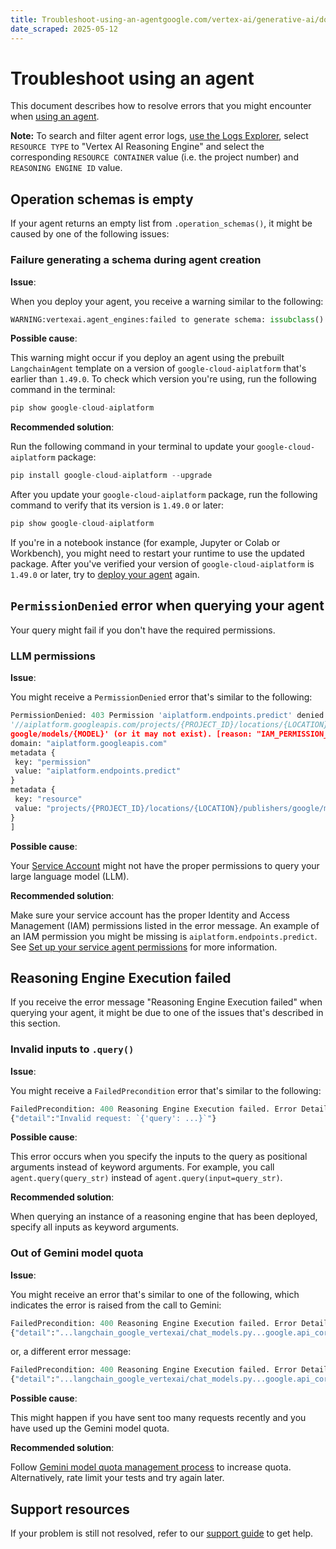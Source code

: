 ```yaml
---
title: Troubleshoot-using-an-agentgoogle.com/vertex-ai/generative-ai/docs/agent-engine/troubleshooting/use
date_scraped: 2025-05-12
---
```


# Troubleshoot using an agent 

This document describes how to resolve errors that you might encounter when
[using an agent](../use.md).

**Note:** To search and filter agent error logs, [use the Logs Explorer](/logging/docs/view/logs-viewer-interface), select `RESOURCE TYPE` to "Vertex AI Reasoning Engine" and select the corresponding `RESOURCE CONTAINER` value (i.e. the project number) and `REASONING ENGINE ID` value.

## Operation schemas is empty

If your agent returns an empty list from `.operation_schemas()`, it might
be caused by one of the following issues:

### Failure generating a schema during agent creation

**Issue**:

When you deploy your agent, you receive a warning similar to the following:

```python
WARNING:vertexai.agent_engines:failed to generate schema: issubclass() arg 1 must be a class

```

**Possible cause**:

This warning might occur if you deploy an agent using the prebuilt
`LangchainAgent` template on a version of `google-cloud-aiplatform` that's
earlier than `1.49.0`. To check which version you're using, run the following
command in the terminal:

```python
pip show google-cloud-aiplatform
```

**Recommended solution**:

Run the following command in your terminal to update your
`google-cloud-aiplatform` package:

```python
pip install google-cloud-aiplatform --upgrade
```

After you update your `google-cloud-aiplatform` package, run the following
command to verify that its version is `1.49.0` or later:

```python
pip show google-cloud-aiplatform
```

If you're in a notebook instance (for example, Jupyter or Colab or Workbench),
you might need to restart your runtime to use the updated package. After you've
verified your version of `google-cloud-aiplatform` is `1.49.0` or later, try to
[deploy your agent](../deploy.md) again.

## `PermissionDenied` error when querying your agent

Your query might fail if you don't have the required permissions.

### LLM permissions

**Issue**:

You might receive a `PermissionDenied` error that's similar to the following:

```python
PermissionDenied: 403 Permission 'aiplatform.endpoints.predict' denied on resource 
'//aiplatform.googleapis.com/projects/{PROJECT_ID}/locations/{LOCATION}/publishers/
google/models/{MODEL}' (or it may not exist). [reason: "IAM_PERMISSION_DENIED"
domain: "aiplatform.googleapis.com"
metadata {
 key: "permission"
 value: "aiplatform.endpoints.predict"
}
metadata {
 key: "resource"
 value: "projects/{PROJECT_ID}/locations/{LOCATION}/publishers/google/models/{MODEL}"
}
]

```

**Possible cause**:

Your [Service Account](https://cloud.google.com/vertex-ai/generative-ai/docs/agent-engine/set-up#service-agent)
might not have the proper permissions to query your large language model (LLM).

**Recommended solution**:

Make sure your service account has the proper Identity and Access Management (IAM)
permissions listed in the error message. An example of an IAM
permission you might be missing is `aiplatform.endpoints.predict`. See [Set up your service agent permissions](https://cloud.google.com/vertex-ai/generative-ai/docs/agent-engine/set-up#service-agent)
for more information.

## Reasoning Engine Execution failed

If you receive the error message "Reasoning Engine Execution failed" when querying
your agent, it might be due to one of the issues that's described in this section.

### Invalid inputs to `.query()`

**Issue**:

You might receive a `FailedPrecondition` error that's similar to the following:

```python
FailedPrecondition: 400 Reasoning Engine Execution failed. Error Details:
{"detail":"Invalid request: `{'query': ...}`"}

```

**Possible cause**:

This error occurs when you specify the inputs to the query as
positional arguments instead of keyword arguments. For example, you call
`agent.query(query_str)` instead of `agent.query(input=query_str)`.

**Recommended solution**:

When querying an instance of a reasoning engine that has been deployed, specify
all inputs as keyword arguments.

### Out of Gemini model quota

**Issue**:

You might receive an error that's similar to one of the following, which
indicates the error is raised from the call to Gemini:

```python
FailedPrecondition: 400 Reasoning Engine Execution failed. Error Details:
{"detail":"...langchain_google_vertexai/chat_models.py...google.api_core.exceptions.ResourceExhausted: 429 Unable to submit request because the service is temporarily out of capacity. Try again later."}

```

or, a different error message:

```python
FailedPrecondition: 400 Reasoning Engine Execution failed. Error Details:
{"detail":"...langchain_google_vertexai/chat_models.py...google.api_core.exceptions.InternalServerError: 500 Internal error occurred."}

```

**Possible cause**:

This might happen if you have sent too many requests recently and you have used up the Gemini model quota.

**Recommended solution**:

Follow [Gemini model quota management process](../../quotas.md) to increase quota.
Alternatively, rate limit your tests and try again later.

## Support resources

If your problem is still not resolved, refer to our [support guide](https://cloud.google.com/vertex-ai/generative-ai/docs/agent-engine/support) to get help.